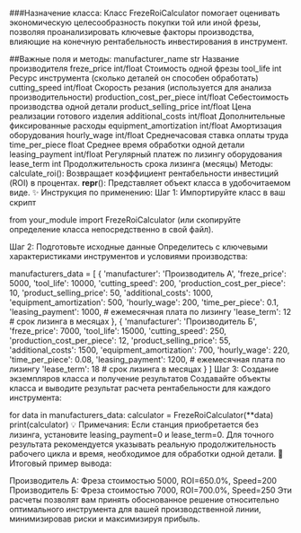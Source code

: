 ###Назначение класса:
Класс FrezeRoiCalculator помогает оценивать экономическую целесообразность покупки той или иной фрезы, позволяя проанализировать ключевые факторы производства, влияющие на конечную рентабельность инвестирования в инструмент.

##Важные поля и методы:
manufacturer_name	str	Название производителя
freze_price	int/float	Стоимость одной фрезы
tool_life	int	Ресурс инструмента (сколько деталей он способен обработать)
cutting_speed	int/float	Скорость резания (используется для анализа производительности)
production_cost_per_piece	int/float	Себестоимость производства одной детали
product_selling_price	int/float	Цена реализации готового изделия
additional_costs	int/float	Дополнительные фиксированные расходы
equipment_amortization	int/float	Амортизация оборудования
hourly_wage	int/float	Среднечасовая ставка оплаты труда
time_per_piece	float	Среднее время обработки одной детали
leasing_payment	int/float	Регулярный платеж по лизингу оборудования
lease_term	int	Продолжительность срока лизинга (месяцы)
Методы:
calculate_roi(): Возвращает коэффициент рентабельности инвестиций (ROI) в процентах.
__repr__(): Представляет объект класса в удобочитаемом виде.
✨ Инструкция по применению:
Шаг 1: Импортируйте класс в ваш скрипт

from your_module import FrezeRoiCalculator
(или скопируйте определение класса непосредственно в свой файл).

Шаг 2: Подготовьте исходные данные
Определитесь с ключевыми характеристиками инструментов и условиями производства:


manufacturers_data = [
    {
        'manufacturer': 'Производитель А',
        'freze_price': 5000,
        'tool_life': 10000,
        'cutting_speed': 200,
        'production_cost_per_piece': 10,
        'product_selling_price': 50,
        'additional_costs': 1000,
        'equipment_amortization': 500,
        'hourly_wage': 200,
        'time_per_piece': 0.1,
        'leasing_payment': 1000,  # ежемесячная плата по лизингу
        'lease_term': 12          # срок лизинга в месяцах
    },
    {
        'manufacturer': 'Производитель Б',
        'freze_price': 7000,
        'tool_life': 15000,
        'cutting_speed': 250,
        'production_cost_per_piece': 12,
        'product_selling_price': 55,
        'additional_costs': 1500,
        'equipment_amortization': 700,
        'hourly_wage': 220,
        'time_per_piece': 0.08,
        'leasing_payment': 1200,  # ежемесячная плата по лизингу
        'lease_term': 18          # срок лизинга в месяцах
    }
]
Шаг 3: Создание экземпляров класса и получение результатов
Создавайте объекты класса и выводите результат расчета рентабельности для каждого инструмента:


for data in manufacturers_data:
    calculator = FrezeRoiCalculator(**data)
    print(calculator)
💡 Примечания:
Если станция приобретается без лизинга, установите leasing_payment=0 и lease_term=0.
Для точного результата рекомендуется указывать реальную продолжительность рабочего цикла и время, необходимое для обработки одной детали.
🎯 Итоговый пример вывода:

Производитель А: Фреза стоимостью 5000, ROI=650.0%, Speed=200
Производитель Б: Фреза стоимостью 7000, ROI=700.0%, Speed=250
Эти расчеты позволят вам принять обоснованное решение относительно оптимального инструмента для вашей производственной линии, минимизировав риски и максимизируя прибыль.
